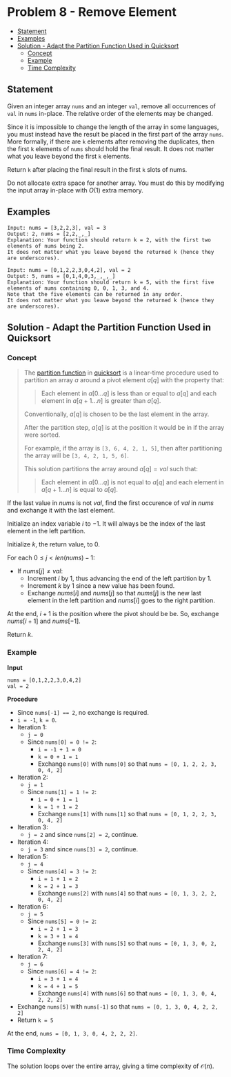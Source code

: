# <!-- omit in toc --> Problem 8 - Remove Element

- [Statement](#statement)
- [Examples](#examples)
- [Solution - Adapt the Partition Function Used in Quicksort](#solution---adapt-the-partition-function-used-in-quicksort)
  - [Concept](#concept)
  - [Example](#example)
  - [Time Complexity](#time-complexity)

## Statement

Given an integer array `nums` and an integer `val`, remove all occurrences of `val` in `nums` in-place. The relative order of the elements may be changed.

Since it is impossible to change the length of the array in some languages, you must instead have the result be placed in the first part of the array `nums`. More formally, if there are `k` elements after removing the duplicates, then the first `k` elements of `nums` should hold the final result. It does not matter what you leave beyond the first `k` elements.

Return `k` after placing the final result in the first `k` slots of nums.

Do not allocate extra space for another array. You must do this by modifying the input array in-place with $O(1)$ extra memory.

## Examples

```block
Input: nums = [3,2,2,3], val = 3
Output: 2, nums = [2,2,_,_]
Explanation: Your function should return k = 2, with the first two elements of nums being 2.
It does not matter what you leave beyond the returned k (hence they are underscores).
```

```block
Input: nums = [0,1,2,2,3,0,4,2], val = 2
Output: 5, nums = [0,1,4,0,3,_,_,_]
Explanation: Your function should return k = 5, with the first five elements of nums containing 0, 0, 1, 3, and 4.
Note that the five elements can be returned in any order.
It does not matter what you leave beyond the returned k (hence they are underscores).
```

## Solution - Adapt the Partition Function Used in Quicksort

### Concept

> The [partition function](https://en.wikipedia.org/wiki/Quicksort#Lomuto_partition_scheme) in [quicksort](https://en.wikipedia.org/wiki/Quicksort) is a linear-time procedure used to partition an array $a$ around a pivot element $a[q]$ with the property that:
>
> > Each element in $a[0...q]$ is less than or equal to $a[q]$ and each element in $a[q+1...n]$ is greater than $a[q]$.
>
> Conventionally, $a[q]$ is chosen to be the last element in the array.
>
> After the partition step, $a[q]$ is at the position it would be in if the array were sorted.
>
> For example, if the array is `[3, 6, 4, 2, 1, 5]`, then after partitioning the array will be `[3, 4, 2, 1, 5, 6]`.
>
> This solution partitions the array around $a[q]=val$ such that:
>
> > Each element in $a[0...q]$ is not equal to $a[q]$ and each element in $a[q+1...n]$ is equal to $a[q]$.

If the last value in $nums$ is not $val$, find the first occurence of $val$ in $nums$ and exchange it with the last element.

Initialize an index variable $i$ to $-1$. It will always be the index of the last element in the left partition.

Initialize $k$, the return value, to $0$.

For each $0 \le j \lt len(nums)-1$:

- If $nums[j]\not ={val}$:
  - Increment $i$ by $1$, thus advancing the end of the left partition by $1$.
  - Increment $k$ by $1$ since a new value has been found.
  - Exchange $nums[i]$ and $nums[j]$ so that $nums[j]$ is the new last element in the left partition and $nums[i]$ goes to the right partition.

At the end, $i + 1$ is the position where the pivot should be be. So, exchange $nums[i + 1]$ and $nums[-1]$.

Return $k$.

### Example

**Input**

```block
nums = [0,1,2,2,3,0,4,2]
val = 2
```

**Procedure**

- Since `nums[-1] == 2`, no exchange is required.
- `i = -1`, `k = 0`.
- Iteration 1:
  - `j = 0`
  - Since `nums[0] = 0 != 2`:
    - `i = -1 + 1 = 0`
    - `k = 0 + 1 = 1`
    - Exchange `nums[0]` with `nums[0]` so that `nums = [0, 1, 2, 2, 3, 0, 4, 2]`
- Iteration 2:
  - `j = 1`
  - Since `nums[1] = 1 != 2`:
    - `i = 0 + 1 = 1`
    - `k = 1 + 1 = 2`
    - Exchange `nums[1]` with `nums[1]` so that `nums = [0, 1, 2, 2, 3, 0, 4, 2]`
- Iteration 3:
  - `j = 2` and since `nums[2] = 2`, continue.
- Iteration 4:
  - `j = 3` and since `nums[3] = 2`, continue.
- Iteration 5:
  - `j = 4`
  - Since `nums[4] = 3 != 2`:
    - `i = 1 + 1 = 2`
    - `k = 2 + 1 = 3`
    - Exchange `nums[2]` with `nums[4]` so that `nums = [0, 1, 3, 2, 2, 0, 4, 2]`
- Iteration 6:
  - `j = 5`
  - Since `nums[5] = 0 != 2`:
    - `i = 2 + 1 = 3`
    - `k = 3 + 1 = 4`
    - Exchange `nums[3]` with `nums[5]` so that `nums = [0, 1, 3, 0, 2, 2, 4, 2]`
- Iteration 7:
  - `j = 6`
  - Since `nums[6] = 4 != 2`:
    - `i = 3 + 1 = 4`
    - `k = 4 + 1 = 5`
    - Exchange `nums[4]` with `nums[6]` so that `nums = [0, 1, 3, 0, 4, 2, 2, 2]`
- Exchange `nums[5]` with `nums[-1]` so that `nums = [0, 1, 3, 0, 4, 2, 2, 2]`
- Return `k = 5`

At the end, `nums = [0, 1, 3, 0, 4, 2, 2, 2]`.

### Time Complexity

The solution loops over the entire array, giving a time complexity of $\mathcal{O}(n)$.
